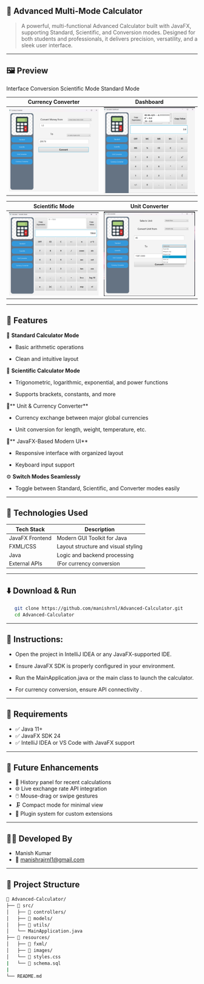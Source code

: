 ## 🧮 Advanced Multi-Mode Calculator



> A powerful, multi-functional Advanced Calculator built with JavaFX, supporting Standard, Scientific, and Conversion modes.
> Designed for both students and professionals, it delivers precision, versatility, and a sleek user interface.



---



##  🖼️ Preview
Interface	Conversion	Scientific Mode	Standard Mode

| Currency Converter | Dashboard |
|-------|-----------|
| ![Login](img/img1.png) | ![Dashboard](img/img2.png) |

| Scientific Mode | Unit Converter | 
|-----------------|-----------------|
| ![Students](img/img3.png) | ![Teachers](img/img4.png) | 



---

## 🚀 Features
🧮 **Standard Calculator Mode**

- Basic arithmetic operations

- Clean and intuitive layout

🧪 **Scientific Calculator Mode**

- Trigonometric, logarithmic, exponential, and power functions

- Supports brackets, constants, and more

💱** Unit & Currency Converter**

- Currency exchange between major global currencies

- Unit conversion for length, weight, temperature, etc.

🎨** JavaFX-Based Modern UI**

- Responsive interface with organized layout

- Keyboard input support

⚙️ **Switch Modes Seamlessly**

- Toggle between Standard, Scientific, and Converter modes easily


---

## 🔧 Technologies Used

| Tech Stack          | Description                                  |
|---------------------|----------------------------------------------|
| JavaFX Frontend     | Modern GUI Toolkit for Java                  |
| FXML/CSS            | Layout structure and visual styling          |
| Java                | Logic and backend processing                 |
| External APIs       | (For currency conversion                     |


---



## ⬇️ Download & Run
```bash
   git clone https://github.com/manishrnl/Advanced-Calculator.git
   cd Advanced-Calculator

```


---



## 🧭 Instructions:
- Open the project in IntelliJ IDEA or any JavaFX-supported IDE.

- Ensure JavaFX SDK is properly configured in your environment.

- Run the MainApplication.java or the main class to launch the calculator.

- For currency conversion, ensure API connectivity .



---




## 📌 Requirements
- ✅ Java 11+
- ✅ JavaFX SDK 24
- ✅ IntelliJ IDEA or VS Code with JavaFX support


---



## 📣 Future Enhancements
- 🔢 History panel for recent calculations
- 🌐 Live exchange rate API integration
- 🖱️ Mouse-drag or swipe gestures
- 🗜️ Compact mode for minimal view
- 🧩 Plugin system for custom extensions



---  



## 👨‍💻 Developed By
- Manish Kumar
- 📧 manishrajrnl1@gmail.com


---




## 📂 Project Structure

```bash
📁 Advanced-Calculator/
├── 📁 src/
│   ├── 📁 controllers/
│   ├── 📁 models/
│   ├── 📁 utils/
│   └── MainApplication.java
├── 📁 resources/
│   ├── 📁 fxml/
│   ├── 📁 images/
│   └── 📄 styles.css
|   └── 📄 schema.sql
|
└── README.md
```
